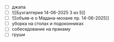 - [ ] джапа
- [ ] ![[Бухгалтерия 14-06-2025 3 из 5]]
- [ ] ![[объяв-е о Мадана-мохане пр. 14-06-2025]]
- [ ] уборка на столах и подоконниках
- [ ] собеседование на пранаму
- [ ] груши